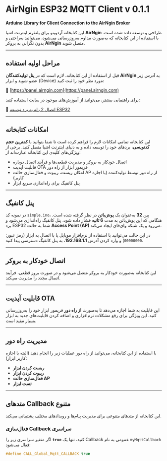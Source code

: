 # AirNgin ESP32 MQTT Client v 0.1.1
**Arduino Library for Client Connection to the AirNgin Broker**

این کتابخانه آردوینو برای پلتفرم اینترنت اشیا **AirNgin** طراحی و توسعه داده شده است. با استفاده از این کتابخانه که به‌صورت مداوم به‌روزرسانی می‌شود، می‌توانید به‌راحتی و بدون نگرانی به بروکر **AirNgin** متصل شوید.

---

## مراحل اولیه استفاده
قبل از استفاده از این کتابخانه، لازم است که در **پنل تولیدکنندگان AirNgin** به آدرس زیر عضو شوید و ابزار (Device) مورد نظر خود را ثبت کنید:

🔗 [https://panel.airngin.com](https://panel.airngin.com)

برای راهنمایی بیشتر، می‌توانید از آموزش‌های موجود در سایت استفاده کنید:

🔗 [اتصال 2 رله به برد توسعه ESP32](https://airngin.com/%d8%a7%d8%aa%d8%b5%d8%a7%d9%84-2-%d8%b1%d9%84%d9%87-%d8%a8%d8%b1%d8%af-%d8%a8%d8%a7-%d8%a8%d8%b1%d8%af-%d8%aa%d9%88%d8%b3%d8%b9%d9%87-esp32-wroom-32d-%d8%a8%d8%a7-%da%a9%d8%aa%d8%a7%d8%a8/)

---

## امکانات کتابخانه
این کتابخانه تمامی امکانات لازم را فراهم کرده است تا شما بتوانید با **کمترین حجم کدنویسی**، بردهای خود را توسعه داده و به دنیای اینترنت اشیا متصل کنید. برخی از ویژگی‌های کلیدی این کتابخانه عبارت‌اند از:

- اتصال خودکار به بروکر و مدیریت قطعی‌ها و فرآیند اتصال دوباره
- قابلیت آپدیت OTA فریمور ابزار از راه دور
- امکان ریست، ریبوت و فعال‌سازی حالت AP از راه دور توسط تولیدکننده (با اجازه کاربر)
- پنل کانفیگ برای راه‌اندازی سریع ابزار

---

## پنل کانفیگ
در نمونه کد `simple.ino`، پین **32** به‌عنوان یک **پوش‌باتن** در نظر گرفته شده است. هنگامی که این پوش‌باتن به مدت **6 ثانیه** فشار داده شود، پنل کانفیگ راه‌اندازی می‌شود و برد ESP32 شما به حالت **Access Point (AP)** می‌رود و یک شبکه وای‌فای ایجاد می‌کند.

در این حالت می‌توانید با استفاده از نرم‌افزار موبایل یا با اتصال به ابزار (رمز عبور: `00000000`) و وارد کردن آدرس **192.168.1.1**، به پنل کانفیگ دسترسی پیدا کنید.

---

## اتصال خودکار به بروکر
این کتابخانه به‌صورت خودکار به بروکر متصل می‌شود و در صورت بروز قطعی، فرآیند اتصال مجدد را مدیریت می‌کند.

---

## قابلیت آپدیت OTA
این قابلیت به شما اجازه می‌دهد تا به‌صورت **از راه دور** فریمور ابزار خود را به‌روزرسانی کنید. این ویژگی برای رفع مشکلات نرم‌افزاری و اضافه کردن قابلیت‌های جدید به ابزار بسیار مفید است.

---

## مدیریت راه دور
با استفاده از این کتابخانه، می‌توانید از راه دور عملیات زیر را انجام دهید (البته با اجازه کاربر ابزار):

- **ریست کردن ابزار**
- **ریبوت کردن ابزار**
- **فعال‌سازی حالت AP**
- **تست ابزار**

---

## متدهای Callback متنوع
این کتابخانه از متدهای متنوعی برای مدیریت پیام‌ها و رویدادهای مختلف پشتیبانی می‌کند.

### فعال‌سازی Callback سراسری
اگر متغیر سراسری زیر را **`true`** کنید، تنها یک Callback عمومی به نام `myMqttCallback` فعال می‌شود:

```cpp
#define CALL_Global_Mqtt_CALLBACK true
